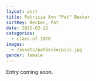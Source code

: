 ```yaml
---
layout: post
title: Patricia Ann "Pat" Becker
sortKey: Becker, Pat
date: 2025-02-22
categories:
  - class-of-1970
images:
  - /assets/patbeckerpics.jpg
gender: female
---
```

E﻿ntry coming soon.